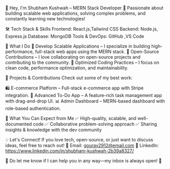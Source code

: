 👋 Hey, I'm Shubham Kushwah – MERN Stack Developer
🚀 Passionate about building scalable web applications, solving complex problems, and constantly learning new technologies!

🛠 Tech Stack & Skills
Frontend: React.js,Tailwind CSS
Backend: Node.js, Express.js
Database: MongoDB
Tools & DevOps: GitHub ,VS Code

🌟 What I Do
🔹 Develop Scalable Applications – I specialize in building high-performance, full-stack web apps using the MERN stack.
🔹 Open-Source Contributions – I love collaborating on open-source projects and contributing to the community.
🔹 Optimized Coding Practices – I focus on clean code, performance optimization, and maintainability.

🚀 Projects & Contributions
Check out some of my best work:

🛍 E-commerce Platform – Full-stack e-commerce app with Stripe integration.
📝 Advanced To-Do App – A feature-rich task management app with drag-and-drop UI.
📊 Admin Dashboard – MERN-based dashboard with role-based authentication.


📌 What You Can Expect from Me
✅ High-quality, scalable, and well-documented code
✅ Collaborative problem-solving approach
✅ Sharing insights & knowledge with the dev community

💡 Let's Connect!
If you love tech, open-source, or just want to discuss ideas, feel free to reach out!
📩 Email: gourav2912@email.com
🔗 LinkedIn: https://www.linkedin.com/in/shubham-kushwah-2b39a8327/

💬 Do let me know if I can help you in any way—my inbox is always open! 🚀
